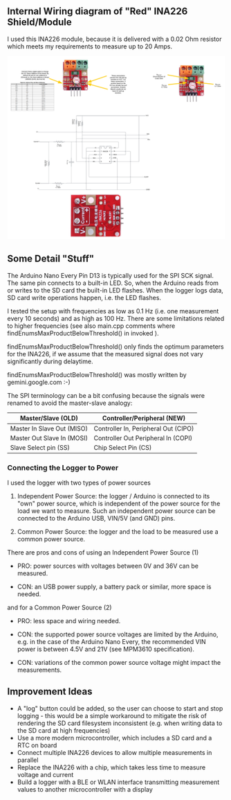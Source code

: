 
## Internal Wiring diagram of "Red" INA226 Shield/Module

I used this INA226 module, because it is delivered with a 0.02 Ohm resistor which meets my requirements to measure up to 20 Amps. 

![Diagram](/images/INA226%20red%20module%20wiring.png)

## Some Detail "Stuff"

The Arduino Nano Every Pin D13 is typically used for the SPI SCK signal. The same pin connects to a built-in LED. So, when the Arduino reads from or writes to the SD card the built-in LED flashes. When the logger logs data, SD card write operations happen, i.e. the LED flashes. 

I tested the setup with frequencies as low as 0.1 Hz (i.e. one measurement every 10 seconds) and as high as 100 Hz. There are some limitations related to higher frequencies (see also main.cpp comments where findEnumsMaxProductBelowThreshold() in invoked ).

findEnumsMaxProductBelowThreshold() only finds the optimum parameters for the INA226, if we assume that the measured signal does not vary significantly during delaytime. 

findEnumsMaxProductBelowThreshold() was mostly written by gemini.google.com :-)

The SPI terminology can be a bit confusing because the signals were renamed to avoid the master-slave analogy:

| Master/Slave (OLD) |	Controller/Peripheral (NEW)|
|---|---|
|Master In Slave Out (MISO)	| Controller In, Peripheral Out (CIPO)|
|Master Out Slave In (MOSI)	| Controller Out Peripheral In (COPI)|
|Slave Select pin (SS)	| Chip Select Pin (CS)|


### Connecting the Logger to Power

I used the logger with two types of power sources 

1. Independent Power Source: the logger / Arduino is connected to its "own" power source, which is independent of the power source for the load we want to measure. Such an independent power source can be connected to the Arduino USB, VIN/5V (and GND) pins. 

2. Common Power Source: the logger and the load to be measured use a common power source.

There are pros and cons of using an Independent Power Source (1)

   * PRO: power sources with voltages between 0V and 36V can be measured.

   * CON: an USB power supply, a battery pack or similar, more space is needed.

and for a Common Power Source (2)

   * PRO: less space and wiring needed.

   * CON: the supported power source voltages are limited by the Arduino, e.g. in the case of the Arduino Nano Every, the recommended VIN power is between 4.5V and 21V (see MPM3610 specification). 

   * CON: variations of the common power source voltage might impact the measurements.


## Improvement Ideas

- A "log" button could be added, so the user can choose to start and stop logging - this would be a simple workaround to mitigate the risk of rendering the SD card filesystem inconsistent (e.g. when writing data to the SD card at high frequencies) 
- Use a more modern microcontroller, which includes a SD card and a RTC on board
- Connect multiple INA226 devices to allow multiple measurements in parallel
- Replace the INA226 with a chip, which takes less time to measure voltage and current
- Build a logger with a BLE or WLAN interface transmitting measurement values to another microcontroller with a display